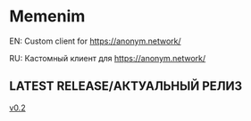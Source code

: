 # Memenim
EN: Custom client for https://anonym.network/

RU: Кастомный клиент для https://anonym.network/

## LATEST RELEASE/АКТУАЛЬНЫЙ РЕЛИЗ
[v0.2](https://github.com/D1ckRider/MEMENIM_Feedback/releases/tag/v0.02.01a)
